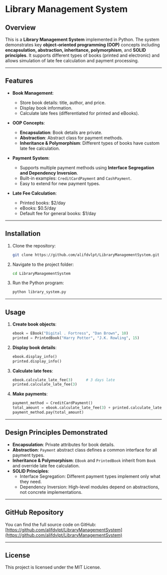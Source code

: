 # Library Management System

## Overview
This is a **Library Management System** implemented in Python. The system demonstrates key **object-oriented programming (OOP)** concepts including **encapsulation, abstraction, inheritance, polymorphism**, and **SOLID principles**. It supports different types of books (printed and electronic) and allows simulation of late fee calculation and payment processing.

---

## Features
- **Book Management**:
  - Store book details: title, author, and price.
  - Display book information.
  - Calculate late fees (differentiated for printed and eBooks).

- **OOP Concepts**:
  - **Encapsulation**: Book details are private.
  - **Abstraction**: Abstract class for payment methods.
  - **Inheritance & Polymorphism**: Different types of books have custom late fee calculation.

- **Payment System**:
  - Supports multiple payment methods using **Interface Segregation and Dependency Inversion**.
  - Built-in examples: `CreditCardPayment` and `CashPayment`.
  - Easy to extend for new payment types.

- **Late Fee Calculation**:
  - Printed books: $2/day
  - eBooks: $0.5/day
  - Default fee for general books: $1/day

---

## Installation
1. Clone the repository:
   ```bash
   git clone https://github.com/alifdvlpt/LibraryManagementSystem.git
   ```
2. Navigate to the project folder:
   ```bash
   cd LibraryManagementSystem
   ```
3. Run the Python program:
   ```bash
   python library_system.py
   ```

---

## Usage
1. **Create book objects**:
   ```python
   ebook = EBook("Digital . Fortress", "Dan Brown", 10)
   printed = PrintedBook("Harry Potter", "J.K. Rowling", 15)
   ```

2. **Display book details**:
   ```python
   ebook.display_info()
   printed.display_info()
   ```

3. **Calculate late fees**:
   ```python
   ebook.calculate_late_fee(3)      # 3 days late
   printed.calculate_late_fee(3)
   ```

4. **Make payments**:
   ```python
   payment_method = CreditCardPayment()
   total_amount = ebook.calculate_late_fee(3) + printed.calculate_late_fee(3)
   payment_method.pay(total_amount)
   ```

---

## Design Principles Demonstrated
- **Encapsulation**: Private attributes for book details.
- **Abstraction**: `Payment` abstract class defines a common interface for all payment types.
- **Inheritance & Polymorphism**: `EBook` and `PrintedBook` inherit from `Book` and override late fee calculation.
- **SOLID Principles**:
  - Interface Segregation: Different payment types implement only what they need.
  - Dependency Inversion: High-level modules depend on abstractions, not concrete implementations.

---

## GitHub Repository
You can find the full source code on GitHub: [https://github.com/alifdvlpt/LibraryManagementSystem](https://github.com/alifdvlpt/LibraryManagementSystem)

---

## License
This project is licensed under the MIT License.

